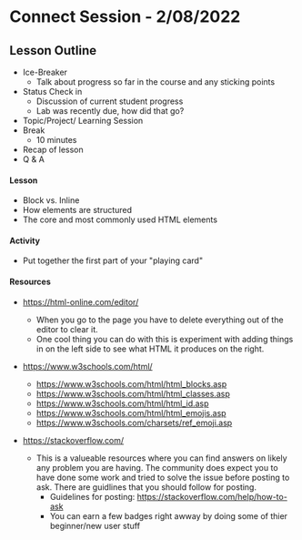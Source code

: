 # Connect Session - 2/08/2022

## Lesson Outline

  * Ice-Breaker
    * Talk about progress so far in the course and any sticking points
  * Status Check in
    * Discussion of current student progress
    * Lab was recently due, how did that go?
  * Topic/Project/ Learning Session
  * Break
    * 10 minutes
  * Recap of lesson
  * Q & A

#### Lesson

  * Block vs. Inline
  * How elements are structured
  * The core and most commonly used HTML elements

#### Activity

  * Put together the first part of your "playing card"

#### Resources

  * https://html-online.com/editor/
    * When you go to the page you have to delete everything out of the editor to clear it.
    * One cool thing you can do with this is experiment with adding things in on the left side to see what HTML it produces on the right.
  * https://www.w3schools.com/html/
    * https://www.w3schools.com/html/html_blocks.asp
    * https://www.w3schools.com/html/html_classes.asp
    * https://www.w3schools.com/html/html_id.asp
    * https://www.w3schools.com/html/html_emojis.asp
    * https://www.w3schools.com/charsets/ref_emoji.asp

  * https://stackoverflow.com/
    * This is a valueable resources where you can find answers on likely any problem you are having.  The community does expect you to have done some work and tried to solve the issue before posting to ask.  There are guidlines that you should follow for posting.
      * Guidelines for posting: https://stackoverflow.com/help/how-to-ask
      * You can earn a few badges right awway by doing some of thier beginner/new user stuff
